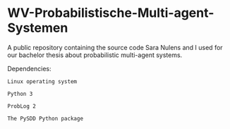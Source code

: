 # WV-Probabilistische-Multi-agent-Systemen
A public repository containing the source code Sara Nulens and I used for our bachelor thesis about probabilistic multi-agent systems. 

Dependencies:
  
    Linux operating system
  
    Python 3
  
    ProbLog 2
  
    The PySDD Python package
